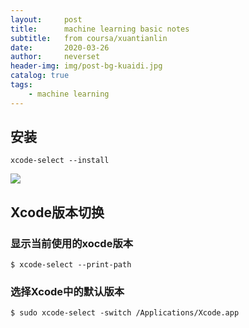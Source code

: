```yaml
---
layout:     post
title:      machine learning basic notes
subtitle:   from coursa/xuantianlin
date:       2020-03-26
author:     neverset
header-img: img/post-bg-kuaidi.jpg
catalog: true
tags:
    - machine learning
---
```


## 安装

	xcode-select --install

![](https://cdn.jsdeliver.net/gh/neverset123/cloudimg@master/Imgself-driving-car-engineer.PNG)


## Xcode版本切换

### 显示当前使用的xocde版本

	$ xcode-select --print-path
	
### 选择Xcode中的默认版本

	$ sudo xcode-select -switch /Applications/Xcode.app
